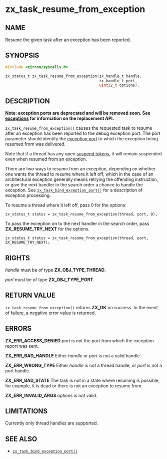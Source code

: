 # zx_task_resume_from_exception

## NAME

<!-- Updated by update-docs-from-abigen, do not edit. -->

Resume the given task after an exception has been reported.

## SYNOPSIS

<!-- Updated by update-docs-from-abigen, do not edit. -->

```c
#include <zircon/syscalls.h>

zx_status_t zx_task_resume_from_exception(zx_handle_t handle,
                                          zx_handle_t port,
                                          uint32_t options);
```

## DESCRIPTION

**Note: exception ports are deprecated and will be removed soon. See**
**[exceptions](/docs/concepts/kernel/exceptions.md) for information on the replacement API.**

`zx_task_resume_from_exception()` causes the requested task to resume after an
exception has been reported to the debug exception port. The port parameter
should identify the [exception port](task_bind_exception_port.md) to which the
exception being resumed from was delivered.

Note that if a thread has any open [suspend tokens](task_suspend_token.md), it
will remain suspended even when resumed from an exception.

There are two ways to resume from an exception, depending on whether
one wants the thread to resume where it left off, which in the case
of an architectural exception generally means retrying the offending
instruction, or give the next handler in the search order a chance
to handle the exception.
See [`zx_task_bind_exception_port()`] for a description of exception processing.

To resume a thread where it left off, pass 0 for the options:

```
zx_status_t status = zx_task_resume_from_exception(thread, port, 0);
```

To pass the exception on to the next handler in the search order,
pass **ZX_RESUME_TRY_NEXT** for the options.

```
zx_status_t status = zx_task_resume_from_exception(thread, port, ZX_RESUME_TRY_NEXT);
```

## RIGHTS

<!-- Updated by update-docs-from-abigen, do not edit. -->

*handle* must be of type **ZX_OBJ_TYPE_THREAD**.

*port* must be of type **ZX_OBJ_TYPE_PORT**.

## RETURN VALUE

`zx_task_resume_from_exception()` returns **ZX_OK** on success.
In the event of failure, a negative error value is returned.

## ERRORS

**ZX_ERR_ACCESS_DENIED** *port* is not the port from which the exception
report was sent.

**ZX_ERR_BAD_HANDLE** Either *handle* or *port* is not a valid handle.

**ZX_ERR_WRONG_TYPE** Either *handle* is not a thread handle,
or *port* is not a port handle.

**ZX_ERR_BAD_STATE**  The task is not in a state where resuming is possible,
for example, it is dead or there is not an exception to resume from.

**ZX_ERR_INVALID_ARGS** *options* is not valid.

## LIMITATIONS

Currently only thread handles are supported.

## SEE ALSO

 - [`zx_task_bind_exception_port()`]

<!-- References updated by update-docs-from-abigen, do not edit. -->

[`zx_task_bind_exception_port()`]: task_bind_exception_port.md
